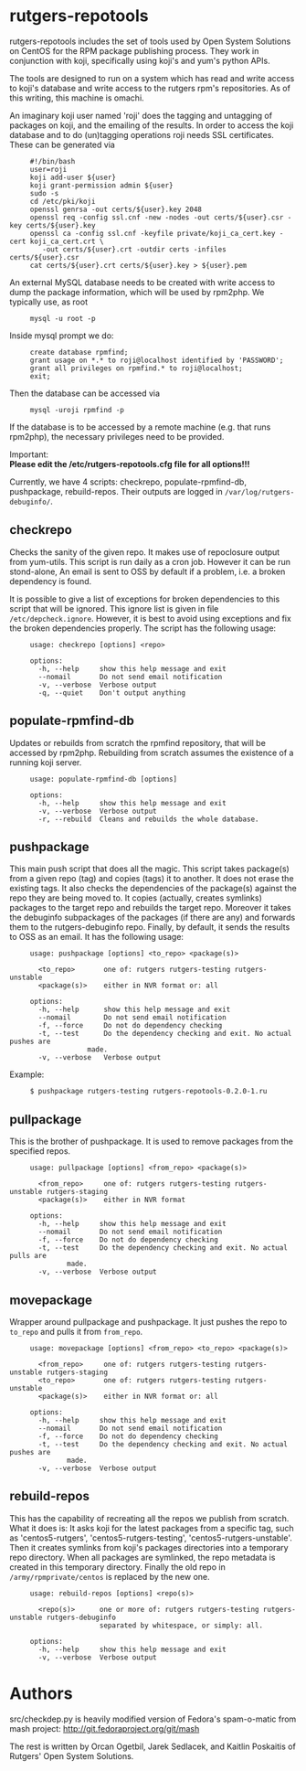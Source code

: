 rutgers-repotools
=================
rutgers-repotools includes the set of tools used by Open System Solutions on
CentOS for the RPM package publishing process. They work in conjunction with
koji, specifically using koji's and yum's python APIs.

The tools are designed to run on a system which has read and write access to
koji's database and write access to the rutgers rpm's repositories. As of this
writing, this machine is omachi.

An imaginary koji user named 'roji' does the tagging and untagging of packages
on koji, and the emailing of the results. In order to access the koji database
and to do (un)tagging operations roji needs SSL certificates. These can be
generated via
```
     #!/bin/bash
     user=roji
     koji add-user ${user}
     koji grant-permission admin ${user}
     sudo -s
     cd /etc/pki/koji
     openssl genrsa -out certs/${user}.key 2048
     openssl req -config ssl.cnf -new -nodes -out certs/${user}.csr -key certs/${user}.key
     openssl ca -config ssl.cnf -keyfile private/koji_ca_cert.key -cert koji_ca_cert.crt \
        -out certs/${user}.crt -outdir certs -infiles certs/${user}.csr
     cat certs/${user}.crt certs/${user}.key > ${user}.pem
```
An external MySQL database needs to be created with write access to dump the package
information, which will be used by rpm2php. We typically use, as root
```
     mysql -u root -p
```
Inside mysql prompt we do:
```
     create database rpmfind;
     grant usage on *.* to roji@localhost identified by 'PASSWORD';
     grant all privileges on rpmfind.* to roji@localhost;
     exit;
```
Then the database can be accessed via
```
     mysql -uroji rpmfind -p
```
If the database is to be accessed by a remote machine (e.g. that runs rpm2php), the 
necessary privileges need to be provided.

Important:  
**Please edit the /etc/rutgers-repotools.cfg file for all options!!!**

Currently, we have 4 scripts: checkrepo, populate-rpmfind-db, pushpackage,
rebuild-repos. Their outputs are logged in `/var/log/rutgers-debuginfo/`.


checkrepo
---------
Checks the sanity of the given repo. It makes use of repoclosure output from
yum-utils. This script is run daily as a cron job. However it can be run
stond-alone, An email is sent to OSS by default if a problem, i.e. a broken
dependency is found. 

It is possible to give a list of exceptions for broken dependencies to this
script that will be ignored. This ignore list is given in file
`/etc/depcheck.ignore`. However, it is best to avoid using exceptions and fix
the broken dependencies properly. The script has the following usage:
```
     usage: checkrepo [options] <repo>

     options:
       -h, --help     show this help message and exit
       --nomail       Do not send email notification
       -v, --verbose  Verbose output
       -q, --quiet    Don't output anything
```

populate-rpmfind-db
-------------------
Updates or rebuilds from scratch the rpmfind repository, that will be accessed by
rpm2php. Rebuilding from scratch assumes the existence of a running koji server.
```
     usage: populate-rpmfind-db [options]

     options:
       -h, --help     show this help message and exit
       -v, --verbose  Verbose output
       -r, --rebuild  Cleans and rebuilds the whole database.
```

pushpackage
-----------
This main push script that does all the magic. This script takes package(s) from
a given repo (tag) and copies (tags) it to another. It does not erase
the existing tags. It also checks the dependencies of the package(s) against the
repo they are being moved to. It copies (actually, creates symlinks) packages to
the target repo and rebuilds the target repo. Moreover it takes the debuginfo
subpackages of the packages (if there are any) and forwards them to the 
rutgers-debuginfo repo. Finally, by default, it sends the results to OSS as an 
email. It has the following usage:
```
     usage: pushpackage [options] <to_repo> <package(s)>

       <to_repo>       one of: rutgers rutgers-testing rutgers-unstable
       <package(s)>    either in NVR format or: all

     options:
       -h, --help      show this help message and exit
       --nomail        Do not send email notification
       -f, --force     Do not do dependency checking
       -t, --test      Do the dependency checking and exit. No actual pushes are
       	   	       made.
       -v, --verbose   Verbose output
```

Example:
```
     $ pushpackage rutgers-testing rutgers-repotools-0.2.0-1.ru
```


pullpackage
-----------------
This is the brother of pushpackage. It is used to remove packages from the
specified repos.
```
     usage: pullpackage [options] <from_repo> <package(s)>

       <from_repo>     one of: rutgers rutgers-testing rutgers-unstable rutgers-staging
       <package(s)>    either in NVR format

     options:
       -h, --help     show this help message and exit
       --nomail       Do not send email notification
       -f, --force    Do not do dependency checking
       -t, --test     Do the dependency checking and exit. No actual pulls are
		      made.
       -v, --verbose  Verbose output
```

movepackage
-----------------
Wrapper around pullpackage and pushpackage. It just pushes the repo to
`to_repo` and pulls it from `from_repo`.
```
     usage: movepackage [options] <from_repo> <to_repo> <package(s)>

       <from_repo>     one of: rutgers rutgers-testing rutgers-unstable rutgers-staging
       <to_repo>       one of: rutgers rutgers-testing rutgers-unstable
       <package(s)>    either in NVR format or: all

     options:
       -h, --help     show this help message and exit
       --nomail       Do not send email notification
       -f, --force    Do not do dependency checking
       -t, --test     Do the dependency checking and exit. No actual pushes are
		      made.
       -v, --verbose  Verbose output
```

rebuild-repos
-------------
This has the capability of recreating all the repos we publish from scratch.
What it does is: It asks koji for the latest packages from a specific tag,
such as 'centos5-rutgers', 'centos5-rutgers-testing', 'centos5-rutgers-unstable'.
Then it creates symlinks from koji's packages directories into a temporary
repo directory. When all packages are symlinked, the repo metadata is created in
this temporary directory. Finally the old repo in `/army/rpmprivate/centos` is
replaced by the new one.
```
     usage: rebuild-repos [options] <repo(s)>

       <repo(s)>      one or more of: rutgers rutgers-testing rutgers-unstable rutgers-debuginfo
                      separated by whitespace, or simply: all.

     options:
       -h, --help     show this help message and exit
       -v, --verbose  Verbose output
```

Authors
=======
src/checkdep.py is heavily modified version of Fedora's spam-o-matic from mash
project:
http://git.fedoraproject.org/git/mash

The rest is written by Orcan Ogetbil, Jarek Sedlacek, and Kaitlin Poskaitis of Rutgers'
Open System Solutions.

